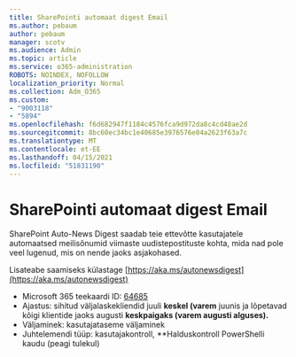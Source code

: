 ```yaml
---
title: SharePointi automaat digest Email
ms.author: pebaum
author: pebaum
manager: scotv
ms.audience: Admin
ms.topic: article
ms.service: o365-administration
ROBOTS: NOINDEX, NOFOLLOW
localization_priority: Normal
ms.collection: Adm_O365
ms.custom:
- "9003118"
- "5894"
ms.openlocfilehash: f6d682947f1184c4576fca9d972da8c4cd48ae2d
ms.sourcegitcommit: 8bc60ec34bc1e40685e3976576e04a2623f63a7c
ms.translationtype: MT
ms.contentlocale: et-EE
ms.lasthandoff: 04/15/2021
ms.locfileid: "51831190"
---
```

# <a name="sharepoint-auto-digest-email"></a>SharePointi automaat digest Email

SharePoint Auto-News Digest saadab teie ettevõtte kasutajatele automaatsed meilisõnumid viimaste uudistepostituste kohta, mida nad pole veel lugenud, mis on nende jaoks asjakohased.

Lisateabe saamiseks külastage [https://aka.ms/autonewsdigest](https://aka.ms/autonewsdigest)

- Microsoft 365 teekaardi ID:  [64685](https://www.microsoft.com/microsoft-365/roadmap?filters=&featureid=64685)
- Ajastus: sihitud väljalaskekliendid juuli **keskel (varem** juunis ja lõpetavad kõigi klientide jaoks augusti **keskpaigaks (varem augusti alguses).**
- Väljaminek: kasutajataseme väljaminek
- Juhtelemendi tüüp: kasutajakontroll, **Halduskontroll PowerShelli kaudu (peagi tulekul)
